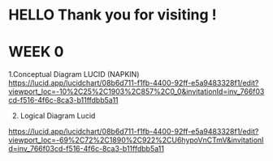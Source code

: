 # HELLO Thank you for visiting !

# WEEK 0 

1.Conceptual Diagram LUCID (NAPKIN) https://lucid.app/lucidchart/08b6d711-f1fb-4400-92ff-e5a9483328f1/edit?viewport_loc=-10%2C25%2C1903%2C857%2C0_0&invitationId=inv_766f03cd-f516-4f6c-8ca3-b11ffdbb5a11

2. Logical Diagram Lucid

https://lucid.app/lucidchart/08b6d711-f1fb-4400-92ff-e5a9483328f1/edit?viewport_loc=-69%2C72%2C1890%2C922%2CU6hypoVnCTmV&invitationId=inv_766f03cd-f516-4f6c-8ca3-b11ffdbb5a11
